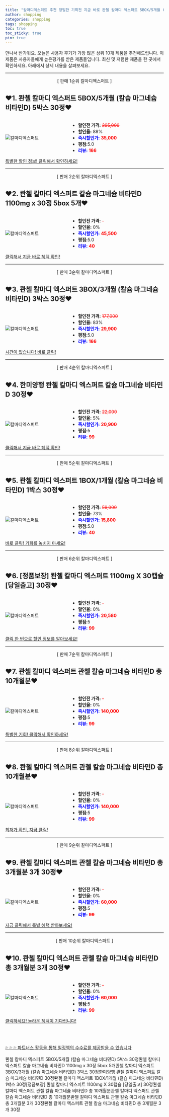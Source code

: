 ```yaml
---
title: "칼마디엑스퍼트 추천 정밀한 기획전 지금 바로 콴첼 칼마디 엑스퍼트 5BOX/5개월 (칼슘"
author: shopping
categories: shopping
tags: shopping
toc: true
toc_sticky: true
pin: true
---
```

만나서 반가워요. 오늘은 사용자 후기가 가장 많은 상위 10개 제품을 추천해드립니다. 이 제품은 사용자들에게 높은평가를 받은 제품들입니다. 최신 및 저렴한 제품을 한 곳에서 확인하세요. 아래에서 상세 내용을 살펴보세요.

---
<p class="toplist" style="margin: 0 auto; display: block; width: fit-content;">[ 판매 1순위 칼마디엑스퍼트 ]</p>

<h2><strong>❤️1. 콴첼 칼마디 엑스퍼트 5BOX/5개월 (칼슘 마그네슘 비타민D) 5박스 30정❤️</strong></h2>

<div style="display: flex; align-items: center;">
    <div style="flex: 0.4;">
        <img src="https://thumbnail6.coupangcdn.com/thumbnails/remote/230x230ex/image/vendor_inventory/948f/2f27837f09c833ec92dc53f3edd37faef05e9c19f195c04290a08990c216.jpg" alt="칼마디엑스퍼트" style="max-width: 100%;">
    </div>
    <div style="flex: 0.6; margin-left: 10px;">
        <ul>
            <li><strong>할인전 가격:</strong> <del style="color: red;">295,000</del></li>
            <li><strong>할인율:</strong> 88%</li>
            <li><span style='color:blue'><strong>즉시할인가:</strong></span> <span style='color:red'><strong>35,000</strong></span></li>
            <li><strong>평점:</strong>5.0</li>
            <li><span style='color:blue'><strong>리뷰:</strong></span> <span style='color:red'><strong>166</strong></span></li>
        </ul>
    </div>
</div>
<div class="center">
    <a href="https://selin100587.github.io?lptag=AF9450613&subid=githubio&pageKey=7751050437&traceid=V0-153&itemId=20878125836&vendorItemId=87945359474" class="myButton">
        특별한 할인 정보! 클릭해서 확인하세요!
    </a>
</div>


---
<p class="toplist" style="margin: 0 auto; display: block; width: fit-content;">[ 판매 2순위 칼마디엑스퍼트 ]</p>

<h2><strong>❤️2. 콴첼 칼마디 엑스퍼트 칼슘 마그네슘 비타민D 1100mg x 30정 5box 5개❤️</strong></h2>

<div style="display: flex; align-items: center;">
    <div style="flex: 0.4;">
        <img src="https://thumbnail10.coupangcdn.com/thumbnails/remote/230x230ex/image/vendor_inventory/083e/b11634e1cf71ca45d67f022258cc7c6dc9251801074c6c054349975087c9.png" alt="칼마디엑스퍼트" style="max-width: 100%;">
    </div>
    <div style="flex: 0.6; margin-left: 10px;">
        <ul>
            <li><strong>할인전 가격:</strong> <del style="color: red;">-</del></li>
            <li><strong>할인율:</strong> 0%</li>
            <li><span style='color:blue'><strong>즉시할인가:</strong></span> <span style='color:red'><strong>45,500</strong></span></li>
            <li><strong>평점:</strong>5.0</li>
            <li><span style='color:blue'><strong>리뷰:</strong></span> <span style='color:red'><strong>40</strong></span></li>
        </ul>
    </div>
</div>
<div class="center">
    <a href="https://selin100587.github.io?lptag=AF9450613&subid=githubio&pageKey=8203942696&traceid=V0-153&itemId=23005088871&vendorItemId=90038974671" class="myButton">
        클릭해서 지금 바로 혜택 확인!
    </a>
</div>


---
<p class="toplist" style="margin: 0 auto; display: block; width: fit-content;">[ 판매 3순위 칼마디엑스퍼트 ]</p>

<h2><strong>❤️3. 콴첼 칼마디 엑스퍼트 3BOX/3개월 (칼슘 마그네슘 비타민D) 3박스 30정❤️</strong></h2>

<div style="display: flex; align-items: center;">
    <div style="flex: 0.4;">
        <img src="https://thumbnail7.coupangcdn.com/thumbnails/remote/230x230ex/image/vendor_inventory/3001/166cb46acb9f82620ca16a570a3d0797474fd78c0b678b3f61293e012594.jpg" alt="칼마디엑스퍼트" style="max-width: 100%;">
    </div>
    <div style="flex: 0.6; margin-left: 10px;">
        <ul>
            <li><strong>할인전 가격:</strong> <del style="color: red;">177,000</del></li>
            <li><strong>할인율:</strong> 83%</li>
            <li><span style='color:blue'><strong>즉시할인가:</strong></span> <span style='color:red'><strong>29,900</strong></span></li>
            <li><strong>평점:</strong>5.0</li>
            <li><span style='color:blue'><strong>리뷰:</strong></span> <span style='color:red'><strong>166</strong></span></li>
        </ul>
    </div>
</div>
<div class="center">
    <a href="https://selin100587.github.io?lptag=AF9450613&subid=githubio&pageKey=7751050437&traceid=V0-153&itemId=20878117874&vendorItemId=87945352339" class="myButton">
        시간이 없습니다! 바로 클릭!
    </a>
</div>


---
<p class="toplist" style="margin: 0 auto; display: block; width: fit-content;">[ 판매 4순위 칼마디엑스퍼트 ]</p>

<h2><strong>❤️4. 한미양행 콴첼 칼마디 엑스퍼트 칼슘 마그네슘 비타민D 30정❤️</strong></h2>

<div style="display: flex; align-items: center;">
    <div style="flex: 0.4;">
        <img src="https://thumbnail9.coupangcdn.com/thumbnails/remote/230x230ex/image/vendor_inventory/d3ae/348479f02ba475879edad916fabf314eb47a83efe232d481d4abe90c9ad0.jpg" alt="칼마디엑스퍼트" style="max-width: 100%;">
    </div>
    <div style="flex: 0.6; margin-left: 10px;">
        <ul>
            <li><strong>할인전 가격:</strong> <del style="color: red;">22,000</del></li>
            <li><strong>할인율:</strong> 5%</li>
            <li><span style='color:blue'><strong>즉시할인가:</strong></span> <span style='color:red'><strong>20,900</strong></span></li>
            <li><strong>평점:</strong>5</li>
            <li><span style='color:blue'><strong>리뷰:</strong></span> <span style='color:red'><strong>99</strong></span></li>
        </ul>
    </div>
</div>
<div class="center">
    <a href="https://selin100587.github.io?lptag=AF9450613&subid=githubio&pageKey=8174507455&traceid=V0-153&itemId=23768184834&vendorItemId=90792491147" class="myButton">
        클릭해서 지금 바로 혜택 확인!
    </a>
</div>


---
<p class="toplist" style="margin: 0 auto; display: block; width: fit-content;">[ 판매 5순위 칼마디엑스퍼트 ]</p>

<h2><strong>❤️5. 콴첼 칼마디 엑스퍼트 1BOX/1개월 (칼슘 마그네슘 비타민D) 1박스 30정❤️</strong></h2>

<div style="display: flex; align-items: center;">
    <div style="flex: 0.4;">
        <img src="https://thumbnail8.coupangcdn.com/thumbnails/remote/230x230ex/image/vendor_inventory/d0de/34420325fe2a96226db2346e1ff742ac119b81e6a1b6fb5fdd6ae168c3b1.png" alt="칼마디엑스퍼트" style="max-width: 100%;">
    </div>
    <div style="flex: 0.6; margin-left: 10px;">
        <ul>
            <li><strong>할인전 가격:</strong> <del style="color: red;">59,000</del></li>
            <li><strong>할인율:</strong> 73%</li>
            <li><span style='color:blue'><strong>즉시할인가:</strong></span> <span style='color:red'><strong>15,800</strong></span></li>
            <li><strong>평점:</strong>5.0</li>
            <li><span style='color:blue'><strong>리뷰:</strong></span> <span style='color:red'><strong>40</strong></span></li>
        </ul>
    </div>
</div>
<div class="center">
    <a href="https://selin100587.github.io?lptag=AF9450613&subid=githubio&pageKey=8203942696&traceid=V0-153&itemId=20877883450&vendorItemId=87945119545" class="myButton">
        바로 클릭! 기회를 놓치지 마세요!
    </a>
</div>


---
<p class="toplist" style="margin: 0 auto; display: block; width: fit-content;">[ 판매 6순위 칼마디엑스퍼트 ]</p>

<h2><strong>❤️6. [정품보장] 콴첼 칼마디 엑스퍼트 1100mg X 30캡슐 [당일출고] 30정❤️</strong></h2>

<div style="display: flex; align-items: center;">
    <div style="flex: 0.4;">
        <img src="https://thumbnail6.coupangcdn.com/thumbnails/remote/230x230ex/image/vendor_inventory/98d3/873b473884f69c1fad938a2356607aa667218df84320fe288b7dc23ea74e.PNG" alt="칼마디엑스퍼트" style="max-width: 100%;">
    </div>
    <div style="flex: 0.6; margin-left: 10px;">
        <ul>
            <li><strong>할인전 가격:</strong> <del style="color: red;">-</del></li>
            <li><strong>할인율:</strong> 0%</li>
            <li><span style='color:blue'><strong>즉시할인가:</strong></span> <span style='color:red'><strong>20,580</strong></span></li>
            <li><strong>평점:</strong>5</li>
            <li><span style='color:blue'><strong>리뷰:</strong></span> <span style='color:red'><strong>99</strong></span></li>
        </ul>
    </div>
</div>
<div class="center">
    <a href="https://selin100587.github.io?lptag=AF9450613&subid=githubio&pageKey=7994494398&traceid=V0-153&itemId=23017947880&vendorItemId=90559276299" class="myButton">
        클릭 한 번으로 할인 정보를 알아보세요!
    </a>
</div>


---
<p class="toplist" style="margin: 0 auto; display: block; width: fit-content;">[ 판매 7순위 칼마디엑스퍼트 ]</p>

<h2><strong>❤️7. 콴첼 칼마디 엑스퍼트 관첼 칼슘 마그네슘 비타민D 총 10개월분❤️</strong></h2>

<div style="display: flex; align-items: center;">
    <div style="flex: 0.4;">
        <img src="https://thumbnail6.coupangcdn.com/thumbnails/remote/230x230ex/image/vendor_inventory/35bc/24d526b48bd074037591a8a001a716f1fcd381b7d1f148d2404f2015061f.png" alt="칼마디엑스퍼트" style="max-width: 100%;">
    </div>
    <div style="flex: 0.6; margin-left: 10px;">
        <ul>
            <li><strong>할인전 가격:</strong> <del style="color: red;">-</del></li>
            <li><strong>할인율:</strong> 0%</li>
            <li><span style='color:blue'><strong>즉시할인가:</strong></span> <span style='color:red'><strong>140,000</strong></span></li>
            <li><strong>평점:</strong>5</li>
            <li><span style='color:blue'><strong>리뷰:</strong></span> <span style='color:red'><strong>99</strong></span></li>
        </ul>
    </div>
</div>
<div class="center">
    <a href="https://selin100587.github.io?lptag=AF9450613&subid=githubio&pageKey=8216248095&traceid=V0-153&itemId=23599898549&vendorItemId=90625688950" class="myButton">
        특별한 기회! 클릭해서 확인하세요!
    </a>
</div>


---
<p class="toplist" style="margin: 0 auto; display: block; width: fit-content;">[ 판매 8순위 칼마디엑스퍼트 ]</p>

<h2><strong>❤️8. 콴첼 칼마디 엑스퍼트 관첼 칼슘 마그네슘 비타민D 총 10개월분❤️</strong></h2>

<div style="display: flex; align-items: center;">
    <div style="flex: 0.4;">
        <img src="https://thumbnail6.coupangcdn.com/thumbnails/remote/230x230ex/image/vendor_inventory/35bc/24d526b48bd074037591a8a001a716f1fcd381b7d1f148d2404f2015061f.png" alt="칼마디엑스퍼트" style="max-width: 100%;">
    </div>
    <div style="flex: 0.6; margin-left: 10px;">
        <ul>
            <li><strong>할인전 가격:</strong> <del style="color: red;">-</del></li>
            <li><strong>할인율:</strong> 0%</li>
            <li><span style='color:blue'><strong>즉시할인가:</strong></span> <span style='color:red'><strong>140,000</strong></span></li>
            <li><strong>평점:</strong>5</li>
            <li><span style='color:blue'><strong>리뷰:</strong></span> <span style='color:red'><strong>99</strong></span></li>
        </ul>
    </div>
</div>
<div class="center">
    <a href="https://selin100587.github.io?lptag=AF9450613&subid=githubio&pageKey=8216248114&traceid=V0-153&itemId=23599898658&vendorItemId=90625689057" class="myButton">
        최저가 확인, 지금 클릭!
    </a>
</div>


---
<p class="toplist" style="margin: 0 auto; display: block; width: fit-content;">[ 판매 9순위 칼마디엑스퍼트 ]</p>

<h2><strong>❤️9. 콴첼 칼마디 엑스퍼트 관첼 칼슘 마그네슘 비타민D 총 3개월분 3개 30정❤️</strong></h2>

<div style="display: flex; align-items: center;">
    <div style="flex: 0.4;">
        <img src="https://thumbnail9.coupangcdn.com/thumbnails/remote/230x230ex/image/vendor_inventory/99b8/03ab61fd69761c12202619897ce2c30994fc8e633041dd5fd3c4ea8f1d0d.png" alt="칼마디엑스퍼트" style="max-width: 100%;">
    </div>
    <div style="flex: 0.6; margin-left: 10px;">
        <ul>
            <li><strong>할인전 가격:</strong> <del style="color: red;">-</del></li>
            <li><strong>할인율:</strong> 0%</li>
            <li><span style='color:blue'><strong>즉시할인가:</strong></span> <span style='color:red'><strong>60,000</strong></span></li>
            <li><strong>평점:</strong>5</li>
            <li><span style='color:blue'><strong>리뷰:</strong></span> <span style='color:red'><strong>99</strong></span></li>
        </ul>
    </div>
</div>
<div class="center">
    <a href="https://selin100587.github.io?lptag=AF9450613&subid=githubio&pageKey=8216248232&traceid=V0-153&itemId=23599899063&vendorItemId=90625689352" class="myButton">
        지금 클릭해서 특별 혜택 받아보세요!
    </a>
</div>


---
<p class="toplist" style="margin: 0 auto; display: block; width: fit-content;">[ 판매 10순위 칼마디엑스퍼트 ]</p>

<h2><strong>❤️10. 콴첼 칼마디 엑스퍼트 관첼 칼슘 마그네슘 비타민D 총 3개월분 3개 30정❤️</strong></h2>

<div style="display: flex; align-items: center;">
    <div style="flex: 0.4;">
        <img src="https://thumbnail9.coupangcdn.com/thumbnails/remote/230x230ex/image/vendor_inventory/99b8/03ab61fd69761c12202619897ce2c30994fc8e633041dd5fd3c4ea8f1d0d.png" alt="칼마디엑스퍼트" style="max-width: 100%;">
    </div>
    <div style="flex: 0.6; margin-left: 10px;">
        <ul>
            <li><strong>할인전 가격:</strong> <del style="color: red;">-</del></li>
            <li><strong>할인율:</strong> 0%</li>
            <li><span style='color:blue'><strong>즉시할인가:</strong></span> <span style='color:red'><strong>60,000</strong></span></li>
            <li><strong>평점:</strong>5</li>
            <li><span style='color:blue'><strong>리뷰:</strong></span> <span style='color:red'><strong>99</strong></span></li>
        </ul>
    </div>
</div>
<div class="center">
    <a href="https://selin100587.github.io?lptag=AF9450613&subid=githubio&pageKey=8216248213&traceid=V0-153&itemId=23599898958&vendorItemId=90625689465" class="myButton">
        클릭하세요! 놀라운 혜택이 기다립니다!
    </a>
</div>

<br><br><br>[💦 💦 💦 파트너스 활동을 통해 일정액의 수수료를 제공받을 수 있습니다](https://link.coupang.com/a/bcpT2c)<br><br>콴첼 칼마디 엑스퍼트 5BOX/5개월 (칼슘 마그네슘 비타민D) 5박스 30정콴첼 칼마디 엑스퍼트 칼슘 마그네슘 비타민D 1100mg x 30정 5box 5개콴첼 칼마디 엑스퍼트 3BOX/3개월 (칼슘 마그네슘 비타민D) 3박스 30정한미양행 콴첼 칼마디 엑스퍼트 칼슘 마그네슘 비타민D 30정콴첼 칼마디 엑스퍼트 1BOX/1개월 (칼슘 마그네슘 비타민D) 1박스 30정[정품보장] 콴첼 칼마디 엑스퍼트 1100mg X 30캡슐 [당일출고] 30정콴첼 칼마디 엑스퍼트 관첼 칼슘 마그네슘 비타민D 총 10개월분콴첼 칼마디 엑스퍼트 관첼 칼슘 마그네슘 비타민D 총 10개월분콴첼 칼마디 엑스퍼트 관첼 칼슘 마그네슘 비타민D 총 3개월분 3개 30정콴첼 칼마디 엑스퍼트 관첼 칼슘 마그네슘 비타민D 총 3개월분 3개 30정